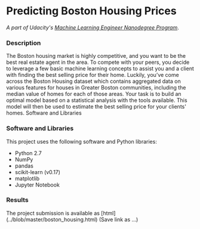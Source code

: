 # Predicting Boston Housing Prices
*A part of Udacity's [Machine Learning Engineer Nanodegree Program](https://www.udacity.com/course/machine-learning-engineer-nanodegree--nd009)*. 

### Description

The Boston housing market is highly competitive, and you want to be the best real estate agent in the area. To compete with your peers, you decide to leverage a few basic machine learning concepts to assist you and a client with finding the best selling price for their home. Luckily, you’ve come across the Boston Housing dataset which contains aggregated data on various features for houses in Greater Boston communities, including the median value of homes for each of those areas. Your task is to build an optimal model based on a statistical analysis with the tools available. This model will then be used to estimate the best selling price for your clients' homes.
Software and Libraries

### Software and Libraries

This project uses the following software and Python libraries:

* Python 2.7
* NumPy
* pandas
* scikit-learn (v0.17)
* matplotlib
* Jupyter Notebook

### Results

The project submission is available as [html] (../blob/master/boston_housing.html) (Save link as ...)
